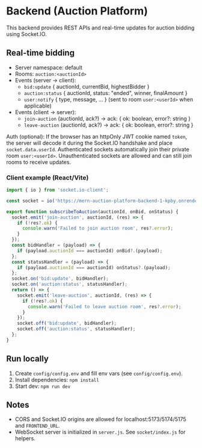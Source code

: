 # Backend (Auction Platform)

This backend provides REST APIs and real-time updates for auction bidding using Socket.IO.

## Real-time bidding
- Server namespace: default
- Rooms: `auction:<auctionId>`
- Events (server -> client):
  - `bid:update` { auctionId, currentBid, highestBidder }
  - `auction:status` { auctionId, status: "ended", winner, finalAmount }
  - `user:notify` { type, message, ... } (sent to room `user:<userId>` when applicable)
- Events (client -> server):
  - `join-auction` (auctionId, ack?) -> ack: { ok: boolean, error?: string }
  - `leave-auction` (auctionId, ack?) -> ack: { ok: boolean, error?: string }

Auth (optional): If the browser has an httpOnly JWT cookie named `token`, the server will decode it during the Socket.IO handshake and place `socket.data.userId`. Authenticated sockets automatically join their private room `user:<userId>`. Unauthenticated sockets are allowed and can still join rooms to receive updates.

### Client example (React/Vite)
```js
import { io } from 'socket.io-client';

const socket = io('https://mern-auction-platform-backend-1-kpby.onrender.com', { withCredentials: true });

export function subscribeToAuction(auctionId, onBid, onStatus) {
  socket.emit('join-auction', auctionId, (res) => {
    if (!res?.ok) {
      console.warn('Failed to join auction room', res?.error);
    }
  });
  const bidHandler = (payload) => {
    if (payload.auctionId === auctionId) onBid?.(payload);
  };
  const statusHandler = (payload) => {
    if (payload.auctionId === auctionId) onStatus?.(payload);
  };
  socket.on('bid:update', bidHandler);
  socket.on('auction:status', statusHandler);
  return () => {
    socket.emit('leave-auction', auctionId, (res) => {
      if (!res?.ok) {
        console.warn('Failed to leave auction room', res?.error);
      }
    });
    socket.off('bid:update', bidHandler);
    socket.off('auction:status', statusHandler);
  };
}
```

## Run locally
1. Create `config/config.env` and fill env vars (see `config/config.env`).
2. Install dependencies: `npm install`
3. Start dev: `npm run dev`

## Notes
- CORS and Socket.IO origins are allowed for localhost:5173/5174/5175 and `FRONTEND_URL`.
- WebSocket server is initialized in `server.js`. See `socket/index.js` for helpers.
